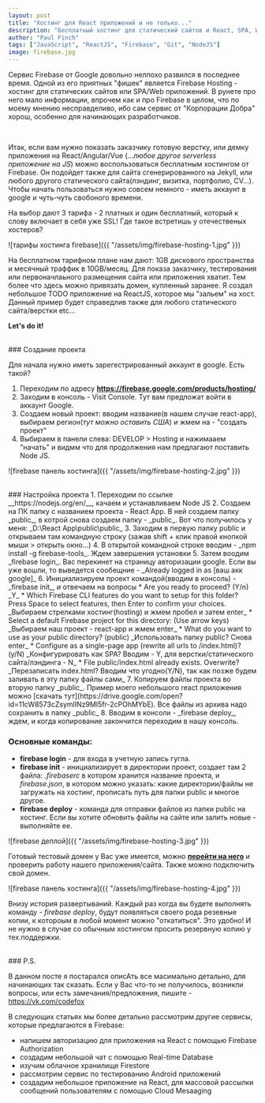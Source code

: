 ```yaml
---
layout: post
title: "Хостинг для React приложений и не только..."
description: "Бесплатный хостинг для статический сайтов и React, SPA, Web приложений"
author: "Paul Finch"
tags: ["JavaScript", "ReactJS", "Firebase", "Git", "NodeJS"]
image: firebase.jpg
---
```


Сервис Firebase от Google довольно нелпохо развился в последнее время. Одной из его приятных "фишек" является Firebase Hosting - хостинг для статических сайтов или SPA/Web приложений. В рунете про него мало информации, впрочем как и про Firebase в целом, что по моему мнению несправделиво, ибо сам сервис от "Корпорации Добра" хорош, особенно для начинающих разработчиков.

<!--excerpt-->

<br/>

Итак, если вам нужно показать заказчику готовую верстку, или демку приложения на React/Angular/Vue (_...любое другое serverless приложение на JS_) можно воспользоваться бесплатным хостингом от Firebase. Он подойдет также для сайта сгенерированного на Jekyll, или любого другого статического сайта(лэндинг, визитка, портфолио, CV...). Чтобы начать пользоваться нужно совсем немного - иметь аккаунт в google и чуть-чуть свобоного времени.

На выбор дают 3 тарифа - 2 платных и один бесплатный, который к слову включает в себя уже SSL! Где такое встретишь у отечественых хостеров?

![тарифы хостинга firebase]({{ "/assets/img/firebase-hosting-1.jpg" }})

На бесплатном тарифном плане нам дают: 1GB дискового пространства и месячный траффик в 10GB/месяц. Для показа заказчику, тестирования или первоначлаьного размещения сайта или приложения хватит. Тем более что здесь можно привязать домен, купленный заранее. Я создал небольшое TODO приложение на ReactJS, которое мы "зальем" на хост. Данный пример будет справедлив также для любого статического сайта/верстки etc...

__Let's do it!__

<br />
### Создание проекта

Для начала нужно иметь зарегестрированный аккаунт в google. Есть такой? 
1. Переходим по адресу __https://firebase.google.com/products/hosting/__
2. Заходим в консоль - Visit Console. Тут вам предложат войти в аккаунт Google. 
3. Создаем новый проект: вводим название(в нашем случае react-app), выбираем регион(_тут можно оставить США_) и жмем на - "создать проект"
4. Выбираем в панели слева: DEVELOP > Hosting и нажимааем "начать" и видмм что для продолжения нам предлагают поставить Node JS.

![firebase панель хостинга]({{ "/assets/img/firebase-hosting-2.jpg" }})

<br />
### Настройка проекта
1. Переходим по ссылке __https://nodejs.org/en/__, качаем и устанавливаем Node JS 
2. Создаем на ПК папку с названием проекта - React App. В ней создаем папку _public_, в котрой снова создаем папку - _public_. Вот что получилось у меня: _D:\React App\public\public_
3. Заходим в первую папку public и открываем там командную строку (зажав shift + клик правой кнопкой мыши > открыть окно...)
4. В открытой командной строке вводим - _npm install -g firebase-tools_. Ждем завершения установки
5. Затем воодим _firebase login_. Вас перекинет на страницу авторизации google. Если вы уже вошли, то выведется сообещние - _Already logged in as [ваш акк google]_
6. Инициализируем проект командой(вводим в консоль) - _firebase init_, и отвечаем на вопросы
    * Are you ready to proceed? (Y/n) _Y_
    * Which Firebase CLI features do you want to setup for this folder? Press Space to select features, then Enter to confirm your choices. _Выбираем стрелками хостинг(hosting) и жмем пробел и затем enter_
    * Select a default Firebase project for this directory: (Use arrow keys) _Выбираем наш проект - react-app и жмем enter_
    * What do you want to use as your public directory? (public) _Использовать папку public? Снова enter_
    * Configure as a single-page app (rewrite all urls to /index.html)? (y/N) _Конфигурировать как SPA? Вводим - Y, для верстки/статического сайта/лэндинга - N_
    * File public/index.html already exists. Overwrite? _Перезаписать index.html? Вводим что угодно(Y/N), так как позже будем заливать в эту папку файлы сами_
7. Копируем файлы проекта во вторую папку _public_. Пример моего небольшого react приложения можно [скачать тут](https://drive.google.com/open?id=11cW8573cZsymlINz9MI5fr-2cPOhMYbE). Все файлы из архива надо сохранить в папку _public_
8. Вводим в консоли - _firebase deploy_, ждем, и когда копирование закончится переходим в нашу консоль.

### Основные команды:
- __firebase login__ - для входа в учетную запись гугла.
- __firebase init__ - инициализирует в директории проект, создает там 2 файла: _.firebaserc_ в котором хранится название проекта, и _firebase.json_, в котором можно указать: какие директории/файлы не загружать на хостинг, прописать путь для папки public и многое другое.
- __firebase deploy__ - команда для отправки файлов из папки public на хостинг. Если вы хотите обновить файлы на сайте или залить новые - выполняйте ее.

![firebase деплой]({{ "/assets/img/firebase-hosting-3.jpg" }})

Готовый тестовый домен у Вас уже имеется, можно __[перейти на него](https://react-app-eb335.firebaseapp.com/)__ и проверить работу нашего приложения/сайта. Также можно подключить свой домен. 

![firebase панель хостинга]({{ "/assets/img/firebase-hosting-4.jpg" }})

Внизу история развертываний. Каждый раз когда вы будете выполнять команду - _firebase deploy_, будут появляться своего рода резевные копии, к котороым в любой момент можно "откатиться". Это удобно! И не нужно в случае со обычным хостингом просить резервную копию у тех.поддержки. 

<br />
### P.S.

В данном посте я постарался описАть все масимально детально, для начинающих так сказать. Если у Вас что-то не получилось, возникли вопросы, или есть замечания/предложения, пишите - https://vk.com/codefox

В следующих статьях мы более детально рассмотрим другие сервисы, которые предлагаются в Firebase:
- напишем авторизацию для приложения на React с помощью Firebase Authorization
- создадим небольшой чат с помощью Real-time Database
- изучим облачное хранилище Firestore
- рассмотрим сервис по тестированию Android приложений 
- создадим небольшое приложение на React, для массовой рассылки сообщений пользователям c помощью Cloud Mesaaging
